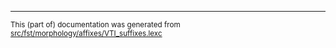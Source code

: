 

* * *

<small>This (part of) documentation was generated from [src/fst/morphology/affixes/VTI_suffixes.lexc](https://github.com/giellalt/lang-ciw/blob/main/src/fst/morphology/affixes/VTI_suffixes.lexc)</small>
